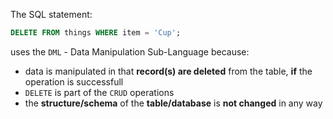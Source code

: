 The SQL statement:

```sql
DELETE FROM things WHERE item = 'Cup';
```

uses the `DML` - Data Manipulation Sub-Language because:

- data is manipulated in that __record(s) are deleted__ from the table, __if__ the operation is successfull
- `DELETE` is part of the `CRUD` operations
- the __structure/schema__ of the __table/database__  is __not changed__ in any way

